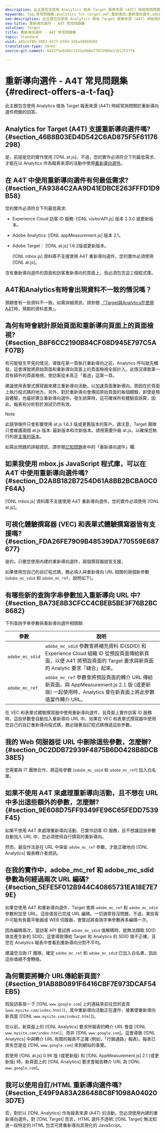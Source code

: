 ```yaml
---
description: 此主題包含使用 Analytics 做為 Target 報表來源 (A4T) 時經常詢問關於重新導向選件問題的回答。
keywords: faq;常見問題集;analytics for target;a4T;重新導向;重新導向選件;adobe-mc-sdid;adobe_mc_ref
seo-description: 此主題包含使用 Analytics 做為 Target 報表來源 (A4T) 時經常詢問關於重新導向選件問題的回答。
seo-title: 重新導向選件 - A4T 常見問題集
solution: Target
title: 重新導向選件 - A4T 常見問題集
topic: Standard
uuid: a45cef89-3003-4177-bf84-3d5a486b950d
translation-type: tm+mt
source-git-commit: 8423f5e8468c131ba9b0a77025968e11012f57f6

---
```



# 重新導向選件 - A4T 常見問題集{#redirect-offers-a-t-faq}

此主題包含使用 Analytics 做為 Target 報表來源 (A4T) 時經常詢問關於重新導向選件問題的回答。

## Analytics for Target (A4T) 支援重新導向選件嗎? {#section_46B8B03ED4D542C6AD875F5F61176298}

是，前提是您的實作使用 [!DNL at.js]。不過，您的實作必須符合下列最低需求，才能在以 Analytics 作為報表來源的活動中使用[重新導向選件](../../../c-experiences/c-manage-content/offer-redirect.md#task_33C80CD722564303B687948261484F94)。

## 在 A4T 中使用重新導向選件有何最低需求? {#section_FA9384C2AA9D41EDBCE263FFFD1D9B58}

您的實作必須符合下列最低需求:

* Experience Cloud 訪客 ID 服務: [!DNL visitorAPI.js] 版本 2.3.0 或更新版本。
* Adobe Analytics: [!DNL appMeasurement.js] 版本 2.1。
* Adobe Target： [!DNL at.js] 1.6.2版或更新版本。

   [!DNL mbox.js] 資料庫不支援使用 A4T 重新導向選件。您的實作必須使用 [!DNL at.js]。

含有重新導向選件的頁面和訪客重新導向的頁面上，皆必須包含這三個程式庫。

## A4T和Analytics有時會出現資料不一致的情況嗎？

預期會有一些資料不一致。如需詳細資訊，請參閱 [「Target與Analytics在使用A4T](/help/c-integrating-target-with-mac/a4t/understanding-expected-data-variances.md)時，預期的資料差異」。

## 為何有時會統計原始頁面和重新導向頁面上的頁面檢視?  {#section_B8F6CC2190B84CF08D945E797C5AF07B}

有可能發生罕見的情況，導致在第一頁執行重新導向之前，Analytics 呼叫就先觸發。這會導致將原始頁面和重新導向頁面上的頁面檢視全部計入。此情況導致第一頁有額外的頁面檢視，使訪客從未真正「看過」這第一頁。

建議使用表單式撰寫器來建立重新導向活動，以加速頁面重新導向。原因在於頁面上執行程式碼的地方。另外，對於重新導向會傳回原始頁面的每個體驗，即使是預設體驗，也最好建立重新導向選件。發生誤算時，這可確保所有體驗皆誤算，因此，報表和分析對於測試仍然有效。

>[!NOTE]
>
>此競爭條件只會影響使用 at.js 1.6.3 版或更舊版本的客戶。請注意，Target 團隊只會維護兩個 at.js 版本: 最新版本和次新版本。請視需要升級 at.js，以確保您執行的是[支援的版本](/help/c-implementing-target/c-implementing-target-for-client-side-web/target-atjs-versions.md)。

如需此問題的詳細資訊，請參閱[已知問題](../../../r-release-notes/known-issues-resolved-issues.md#concept_625C3A16B7F24D4B82EFF130F0945541)表中的「重新導向選件」欄:

## 如果我使用 mbox.js JavaScript 程式庫，可以在 A4T 中使用重新導向選件嗎? {#section_D2A8B182B7254D61A8BB2BCBA0C0F64A}

[!DNL mbox.js] 資料庫不支援使用 A4T 重新導向選件。您的實作必須使用 [!DNL at.js]。

## 可視化體驗撰寫器 (VEC) 和表單式體驗撰寫器皆有支援嗎? {#section_FDA26FE7909B48539DA770559E687677}

是的，只要您使用內建的重新導向選件，兩個撰寫器就皆支援。

如果使用您自己的自訂程式碼，務必填入與重新導向 URL 相關的兩個新參數 (`adobe_mc_sdid` 和 `adobe_mc_ref`，說明如下)。

## 有哪些新的查詢字串參數加入重新導向 URL 中? {#section_BA73E8B3CFCC4CBEB5BE3F76B2BC8682}

下列查詢字串參數與重新導向選件相關聯:

| 參數 | 說明 |
|--- |--- |
| `adobe_mc_sdid` | `adobe_mc_sdid` 參數會將補充資料 ID(SDID) 和 Experience Cloud 組織 ID 從預設頁面傳給新頁面，以便 A4T 將預設頁面的 Target 要求與新頁面的 Analytic 要求「縫合」起來。 |
| `adobe_mc_ref` | `adobe_mc_ref` 參數會將預設頁面的轉介 URL 傳給新頁面。與 AppMeasurement.js 2.1 版 (或更新版) 一起使用時，Analytics 會在新頁面上將此參數值當作轉介 URL。 |

在 VEC 和表單式體驗撰寫器中使用重新導向選件，且頁面上實作訪客 ID 服務時，這些參數會自動加入重新導向 URL 中。如果在 VEC 和表單式撰寫器中使用您自己的自訂重新導向程式碼，務必隨著自訂程式碼傳遞這些參數。

## 我的 Web 伺服器從 URL 中刪除這些參數，怎麼辦?  {#section_0C2DDB72939F4875B6D0428B8DCB38E5}

您需要與 IT 團隊合作，將這些參數 (`adobe_mc_sdid` 和 `adobe_mc_ref`) 加入白名單。

## 如果不使用 A4T 來處理重新導向活動，且不想在 URL 中多出這些額外的參數，怎麼辦? {#section_9E608D75FF9349FE96C65FEDD7539F45}

如果不使用 A4T 來處理重新導向活動、已實作訪客 ID 服務，且不想讓這些參數自動加入 URL 中，您必須使用自行撰寫的重新導向。

然而，最佳作法是在 URL 中保留 `adobe_mc_ref` 參數，才能正確地向 [!DNL Analytics] 報表轉介者資訊。

## 在我的實作中，adobe_mc_ref 和 adobe_mc_sdid 參數為何經過兩次 URL 編碼? {#section_5EFE5F012B944C40865731EA18E7E79E}

如果您使用 A4T 和重新導向選件，Target 會將 `adobe_mc_ref` 和 `adobe_mc_sdid` 參數附加至 URL。這些值皆已完成 URL 編碼。一切通常皆沒問題，不過，某些客戶可能有負載平衡器或 WEB 伺服器，會嘗試將查詢字串參數再多編碼一次。

因為編碼兩次，當訪客 API 嘗試將 `adobe_mc_sdid` 值解碼時，就無法擷取 SDID 值並產生新的 SDID。這會導致傳給 Target 和 Analytics 的 SDID 值不正確，且您在 Analytics 報表中會看到重新導向分割不平均。

建議您洽詢 IT 團隊，確定 `adobe_mc_ref` 和 `adobe_mc_sdid`·已加入白名單，因此這些值絕不會轉換。

## 為何需要將轉介 URL傳給新頁面? {#section_91AB8B0891F6416CBF7E973DCAF54EB5}

假設訪客按一下 [!DNL `www.google.com`] 上的連結來前往您的首頁 (`www.mysite.com/index.html]`)，其中重新導向活動正在運作，接著便重新導向新頁面 ([!DNL `www.mysite.com/index2.html`])。

在以前，新頁面上的 [!DNL Analytics] 要求所報表的轉介 URL 會是 [!DNL `www.mysite.com/index.html`]，而非 [!DNL `www.google.com`]。這會導致 [!DNL Analytics] 中與轉介 URL 有關的報表不正確 (例如，「行銷通路」報表)。報表已喪失您是從 [!DNL `www.google.com`] 來到網站的事實。

若使用 [!DNL at.js] 0.96 版 (或更新版) 和 [!DNL AppMeasurement.js] 2.1 (或更新版) 時，新頁面上的 [!DNL Analytics] 要求會報告轉介 URL 為 [!DNL `www.google.com`]。

## 我可以使用自訂/HTML 重新導向選件嗎? {#section_E49F9A83A286488C8F1098A040203D7E}

否，對於以 [!DNL Analytics] 作為報表來源 (A4T) 的活動，您必須使用內建的重新導向選件。對 [!DNL Target] 而言，HTML 選件不透明: [!DNL Target] 無法知道一段特定的 HTML 包含可將重新導向具現化的 JavaScript。
